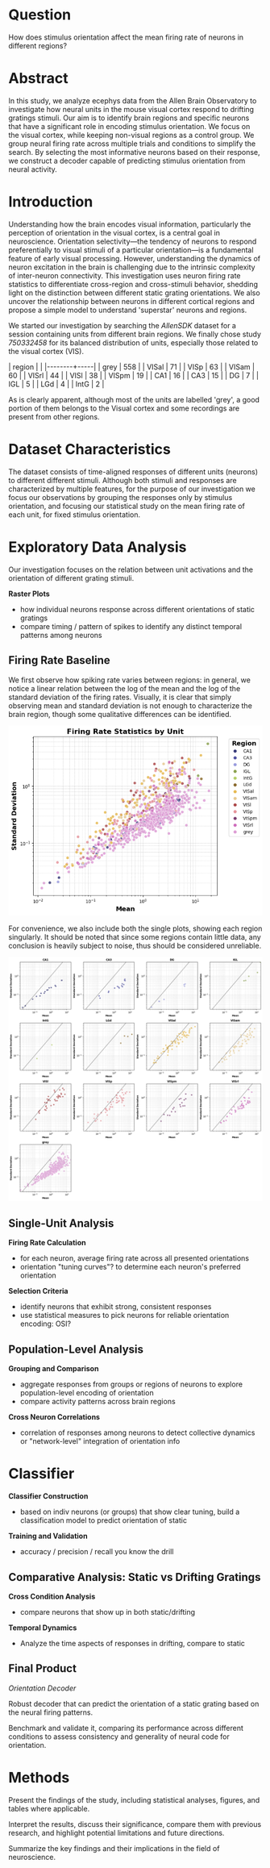 # Question

How does stimulus orientation affect the mean firing rate of neurons in different regions?

# Abstract

In this study, we analyze ecephys data from the Allen Brain Observatory to investigate how neural units in the mouse visual cortex respond to drifting gratings stimuli. Our aim is to identify brain regions and specific neurons that have a significant role in encoding stimulus orientation. We focus on the visual cortex, while keeping non-visual regions as a control group. We group neural firing rate across multiple trials and conditions to simplify the search. By selecting the most informative neurons based on their response, we construct a decoder capable of predicting stimulus orientation from neural activity.

# Introduction
Understanding how the brain encodes visual information, particularly the perception of orientation in the visual cortex, is a central goal in neuroscience. Orientation selectivity—the tendency of neurons to respond preferentially to visual stimuli of a particular orientation—is a fundamental feature of early visual processing. However, understanding the dynamics of neuron excitation in the brain is challenging due to the intrinsic complexity of inter-neuron connectivity. This investigation uses neuron firing rate statistics to differentiate cross-region and cross-stimuli behavior, shedding light on the distinction between different static grating orientations. We also uncover the relationship between neurons in different cortical regions and propose a simple model to understand 'superstar' neurons and regions.

We started our investigation by searching the _AllenSDK_ dataset for a session containing units from different brain regions. We finally chose study _750332458_ for its balanced distribution of units, especially those related to the visual cortex (VIS).

| region |     |
|--------+-----|
| grey   | 558 |
| VISal  |  71 |
| VISp   |  63 |
| VISam  |  60 |
| VISrl  |  44 |
| VISl   |  38 |
| VISpm  |  19 |
| CA1    |  16 |
| CA3    |  15 |
| DG     |   7 |
| IGL    |   5 |
| LGd    |   4 |
| IntG   |   2 |

As is clearly apparent, although most of the units are labelled 'grey', a good portion of them belongs to the Visual cortex and some recordings are present from other regions. 

# Dataset Characteristics

The dataset consists of time-aligned responses of different units (neurons) to different different stimuli. Although both stimuli and responses are characterized by multiple features, for the purpose of our investigation we focus our observations by grouping the responses only by stimulus orientation, and focusing our statistical study on the mean firing rate of each unit, for fixed stimulus orientation.

# Exploratory Data Analysis

Our investigation focuses on the relation between unit activations and the orientation of different grating stimuli. 

**Raster Plots**
- how individual neurons response across different orientations of static gratings
- compare timing / pattern of spikes to identify any distinct temporal patterns among neurons

## Firing Rate Baseline

We first observe how spiking rate varies between regions: in general, we notice a linear relation between the log of the mean and the log of the standard deviation of the firing rates. Visually, it is clear that simply observing mean and standard deviation is not enough to characterize the brain region, though some qualitative differences can be identified. 

![](report_images/unit_firing_rate_statistics.png)

For convenience, we also include both the single plots, showing each region singularly. It should be noted that since some regions contain little data, any conclusion is heavily subject to noise, thus should be considered unreliable.

![](report_images/unit_firing_rate_statistics_single.png)

## Single-Unit Analysis

**Firing Rate Calculation**
- for each neuron, average firing rate across all presented orientations
- orientation "tuning curves"? to determine each neuron's preferred orientation

**Selection Criteria**
- identify neurons that exhibit strong, consistent responses
- use statistical measures to pick neurons for reliable orientation encoding: OSI?

## Population-Level Analysis

**Grouping and Comparison**
- aggregate responses from groups or regions of neurons to explore population-level encoding of orientation
- compare activity patterns across brain regions 

**Cross Neuron Correlations**
- correlation of responses among neurons to detect collective dynamics or "network-level" integration of orientation info

# Classifier

**Classifier Construction**
- based on indiv neurons (or groups) that show clear tuning, build a classification model to predict orientation of static

**Training and Validation**
- accuracy / precision / recall you know the drill

## Comparative Analysis: Static vs Drifting Gratings

**Cross Condition Analysis**
- compare neurons that show up in both static/drifting

**Temporal Dynamics**
- Analyze the time aspects of responses in drifting, compare to static


## Final Product

*Orientation Decoder*

Robust decoder that can predict the orientation of a static grating based on the neural firing patterns.

Benchmark and validate it, comparing its performance across different conditions to assess consistency and generality of neural code for orientation.

# Methods
Present the findings of the study, including statistical analyses, figures, and tables where applicable.

Interpret the results, discuss their significance, compare them with previous research, and highlight potential limitations and future directions.

Summarize the key findings and their implications in the field of neuroscience.
